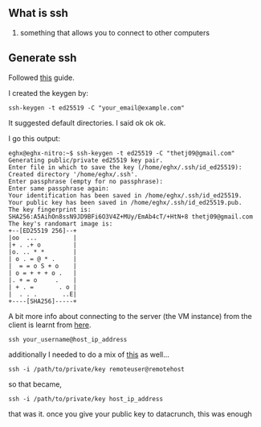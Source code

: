 ## What is ssh

1. something that allows you to connect to other computers



## Generate ssh

Followed [this](https://docs.github.com/en/github/authenticating-to-github/generating-a-new-ssh-key-and-adding-it-to-the-ssh-agent) guide. 

I created the keygen by: 

	ssh-keygen -t ed25519 -C "your_email@example.com"
	
It suggested default directories. I said ok ok ok.


I go this output:

```
eghx@eghx-nitro:~$ ssh-keygen -t ed25519 -C "thetj09@gmail.com"
Generating public/private ed25519 key pair.
Enter file in which to save the key (/home/eghx/.ssh/id_ed25519): 
Created directory '/home/eghx/.ssh'.
Enter passphrase (empty for no passphrase): 
Enter same passphrase again: 
Your identification has been saved in /home/eghx/.ssh/id_ed25519.
Your public key has been saved in /home/eghx/.ssh/id_ed25519.pub.
The key fingerprint is:
SHA256:A5AihOn8ssN9JD9BFi6O3V4Z+MUy/EmAb4cT/+HtN+8 thetj09@gmail.com
The key's randomart image is:
+--[ED25519 256]--+
|oo  ...          |
|+ . .+ o         |
|o. .. * *        |
| o . = @ * .     |
|  = = o S + o    |
| o = + + + o .   |
|. + = o     .    |
| + . =       . o |
|  . . .       ..E|
+----[SHA256]-----+

```

A bit more info about connecting to the server (the VM instance) from
the client is learnt from [here](https://phoenixnap.com/kb/ssh-to-connect-to-remote-server-linux-or-windows).

	ssh your_username@host_ip_address
	
additionally I needed to do a mix of [this](https://unix.stackexchange.com/a/405152/267853) as well...

	ssh -i /path/to/private/key remoteuser@remotehost
	
	
so that became, 

	ssh -i /path/to/private/key host_ip_address
	
that was it. once you give your public key to datacrunch, this was enough

